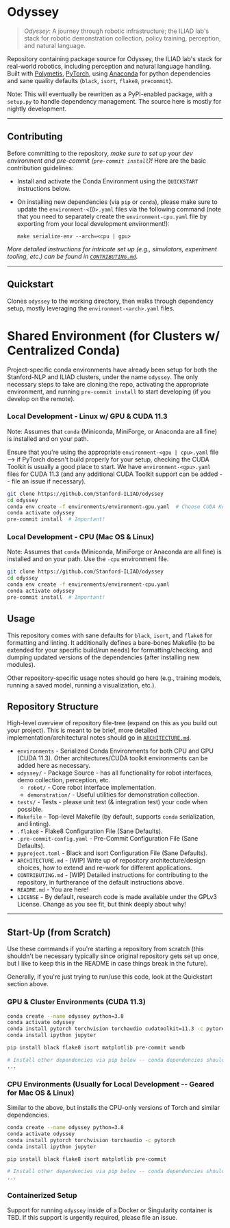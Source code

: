 # Odyssey

> *Odyssey*: A journey through robotic infrastructure; the ILIAD lab's stack for robotic demonstration collection,
> policy training, perception, and natural language.

Repository containing package source for Odyssey, the ILIAD lab's stack for real-world robotics, including perception and
natural language handling. Built with [Polymetis](https://facebookresearch.github.io/fairo/polymetis/),
[PyTorch](https://pytorch.org/), using [Anaconda](https://www.anaconda.com/) for python dependencies and sane quality
defaults (`black`, `isort`, `flake8`, `precommit`).

Note: This will eventually be rewritten as a PyPI-enabled package, with a `setup.py` to handle dependency management. The
source here is mostly for nightly development.

---

## Contributing

Before committing to the repository, *make sure to set up your dev environment and pre-commit (`pre-commit install`)!*
Here are the basic contribution guidelines:

+ Install and activate the Conda Environment using the `QUICKSTART` instructions below.

+ On installing new dependencies (via `pip` or `conda`), please make sure to update the `environment-<ID>.yaml` files
via the following command (note that you need to separately create the `environment-cpu.yaml` file by exporting from
your local development environment!):

  `make serialize-env --arch=<cpu | gpu>`

*More detailed instructions for intricate set up (e.g., simulators, experiment tooling, etc.) can be found in
[`CONTRIBUTING.md`](./CONTRIBUTING.md).*

---

## Quickstart

Clones `odyssey` to the working directory, then walks through dependency setup, mostly leveraging the
`environment-<arch>.yaml` files.

# Shared Environment (for Clusters w/ Centralized Conda)

Project-specific conda environments have already been setup for both the Stanford-NLP and ILIAD clusters, under the
name `odyssey`. The only necessary steps to take are cloning the repo, activating the appropriate
environment, and running `pre-commit install` to start developing (if you develop on the remote).

### Local Development - Linux w/ GPU & CUDA 11.3

Note: Assumes that `conda` (Miniconda, MiniForge, or Anaconda are all fine) is installed and on your path.

Ensure that you're using the appropriate `environment-<gpu | cpu>.yaml` file --> if PyTorch doesn't build properly for
your setup, checking the CUDA Toolkit is usually a good place to start. We have `environment-<gpu>.yaml` files for CUDA
11.3 (and any additional CUDA Toolkit support can be added -- file an issue if necessary).

```bash
git clone https://github.com/Stanford-ILIAD/odyssey
cd odyssey
conda env create -f environments/environment-gpu.yaml  # Choose CUDA Kernel based on Hardware - by default use 11.3!
conda activate odyssey
pre-commit install  # Important!
```

### Local Development - CPU (Mac OS & Linux)

Note: Assumes that `conda` (Miniconda, MiniForge or Anaconda are all fine) is installed and on your path. Use the `-cpu`
environment file.

```bash
git clone https://github.com/Stanford-ILIAD/odyssey
cd odyssey
conda env create -f environments/environment-cpu.yaml
conda activate odyssey
pre-commit install  # Important!
```

## Usage

This repository comes with sane defaults for `black`, `isort`, and `flake8` for formatting and linting. It additionally
defines a bare-bones Makefile (to be extended for your specific build/run needs) for formatting/checking, and dumping
updated versions of the dependencies (after installing new modules).

Other repository-specific usage notes should go here (e.g., training models, running a saved model, running a
visualization, etc.).

## Repository Structure

High-level overview of repository file-tree (expand on this as you build out your project). This is meant to be brief,
more detailed implementation/architectural notes should go in [`ARCHITECTURE.md`](./ARCHITECTURE.md).

+ `environments` - Serialized Conda Environments for both CPU and GPU (CUDA 11.3). Other architectures/CUDA toolkit
environments can be added here as necessary.
+ `odyssey/` - Package Source - has all functionality for robot interfaces, demo collection, perception, etc.
    + `robot/` - Core robot interface implementation.
    + `demonstration/` - Useful utilities for demonstration collection.
+ `tests/` - Tests - please unit test (& integration test) your code when possible.
+ `Makefile` - Top-level Makefile (by default, supports `conda` serialization, and linting).
+ `.flake8` - Flake8 Configuration File (Sane Defaults).
+ `.pre-commit-config.yaml` - Pre-Commit Configuration File (Sane Defaults).
+ `pyproject.toml` - Black and isort Configuration File (Sane Defaults).
+ `ARCHITECTURE.md` - [WIP] Write up of repository architecture/design choices, how to extend and re-work for different
applications.
+ `CONTRIBUTING.md` - [WIP] Detailed instructions for contributing to the repository, in furtherance of the default
instructions above.
+ `README.md` - You are here!
+ `LICENSE` - By default, research code is made available under the GPLv3 License. Change as you see fit, but think
deeply about why!

---

## Start-Up (from Scratch)

Use these commands if you're starting a repository from scratch (this shouldn't be necessary typically since original
repository gets set up once, but I like to keep this in the README in case things break in the future).

Generally, if you're just trying to run/use this code, look at the Quickstart section above.

### GPU & Cluster Environments (CUDA 11.3)

```bash
conda create --name odyssey python=3.8
conda activate odyssey
conda install pytorch torchvision torchaudio cudatoolkit=11.3 -c pytorch
conda install ipython jupyter

pip install black flake8 isort matplotlib pre-commit wandb

# Install other dependencies via pip below -- conda dependencies should be added above (always conda before pip!)
...
```

### CPU Environments (Usually for Local Development -- Geared for Mac OS & Linux)

Similar to the above, but installs the CPU-only versions of Torch and similar dependencies.

```bash
conda create --name odyssey python=3.8
conda activate odyssey
conda install pytorch torchvision torchaudio -c pytorch
conda install ipython jupyter

pip install black flake8 isort matplotlib pre-commit

# Install other dependencies via pip below -- conda dependencies should be added above (always conda before pip!)
...
```

### Containerized Setup

Support for running `odyssey` inside of a Docker or Singularity container is TBD. If this support is
urgently required, please file an issue.

